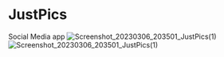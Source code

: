 # JustPics
Social Media app
![Screenshot_20230306_203501_JustPics(1)](https://user-images.githubusercontent.com/77579810/229251949-d9bfc647-03db-4722-a63c-e95619b3c739.jpg)
![Screenshot_20230306_203501_JustPics(1)](https://user-images.githubusercontent.com/77579810/229251949-d9bfc647-03db-4722-a63c-e95619b3c739.jpg)
